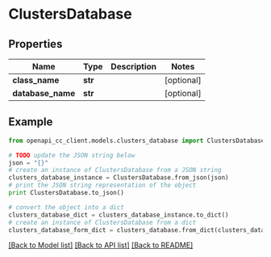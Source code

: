 # ClustersDatabase


## Properties
Name | Type | Description | Notes
------------ | ------------- | ------------- | -------------
**class_name** | **str** |  | [optional] 
**database_name** | **str** |  | [optional] 

## Example

```python
from openapi_cc_client.models.clusters_database import ClustersDatabase

# TODO update the JSON string below
json = "{}"
# create an instance of ClustersDatabase from a JSON string
clusters_database_instance = ClustersDatabase.from_json(json)
# print the JSON string representation of the object
print ClustersDatabase.to_json()

# convert the object into a dict
clusters_database_dict = clusters_database_instance.to_dict()
# create an instance of ClustersDatabase from a dict
clusters_database_form_dict = clusters_database.from_dict(clusters_database_dict)
```
[[Back to Model list]](../README.md#documentation-for-models) [[Back to API list]](../README.md#documentation-for-api-endpoints) [[Back to README]](../README.md)


